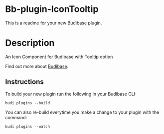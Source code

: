 # Bb-plugin-IconTooltip
This is a readme for your new Budibase plugin.

# Description
An Icon Component for Budibase with Tooltip option

Find out more about [Budibase](https://github.com/Budibase/budibase).

## Instructions

To build your new  plugin run the following in your Budibase CLI:
```
budi plugins --build
```

You can also re-build everytime you make a change to your plugin with the command:
```
budi plugins --watch
```

